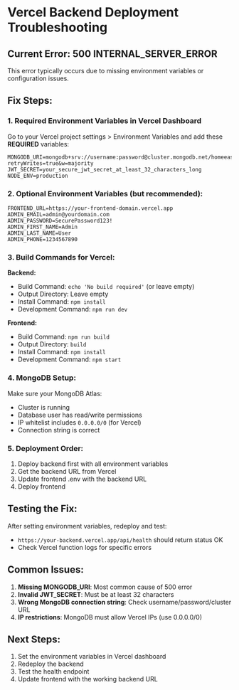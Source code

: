 # Vercel Backend Deployment Troubleshooting

## Current Error: 500 INTERNAL_SERVER_ERROR

This error typically occurs due to missing environment variables or configuration issues.

## Fix Steps:

### 1. Required Environment Variables in Vercel Dashboard

Go to your Vercel project settings > Environment Variables and add these **REQUIRED** variables:

```
MONGODB_URI=mongodb+srv://username:password@cluster.mongodb.net/homeease?retryWrites=true&w=majority
JWT_SECRET=your_secure_jwt_secret_at_least_32_characters_long
NODE_ENV=production
```

### 2. Optional Environment Variables (but recommended):

```
FRONTEND_URL=https://your-frontend-domain.vercel.app
ADMIN_EMAIL=admin@yourdomain.com
ADMIN_PASSWORD=SecurePassword123!
ADMIN_FIRST_NAME=Admin
ADMIN_LAST_NAME=User
ADMIN_PHONE=1234567890
```

### 3. Build Commands for Vercel:

**Backend:**
- Build Command: `echo 'No build required'` (or leave empty)
- Output Directory: Leave empty
- Install Command: `npm install`
- Development Command: `npm run dev`

**Frontend:**
- Build Command: `npm run build`
- Output Directory: `build`
- Install Command: `npm install`
- Development Command: `npm start`

### 4. MongoDB Setup:

Make sure your MongoDB Atlas:
- Cluster is running
- Database user has read/write permissions
- IP whitelist includes `0.0.0.0/0` (for Vercel)
- Connection string is correct

### 5. Deployment Order:

1. Deploy backend first with all environment variables
2. Get the backend URL from Vercel
3. Update frontend .env with the backend URL
4. Deploy frontend

## Testing the Fix:

After setting environment variables, redeploy and test:
- `https://your-backend.vercel.app/api/health` should return status OK
- Check Vercel function logs for specific errors

## Common Issues:

1. **Missing MONGODB_URI**: Most common cause of 500 error
2. **Invalid JWT_SECRET**: Must be at least 32 characters
3. **Wrong MongoDB connection string**: Check username/password/cluster URL
4. **IP restrictions**: MongoDB must allow Vercel IPs (use 0.0.0.0/0)

## Next Steps:

1. Set the environment variables in Vercel dashboard
2. Redeploy the backend
3. Test the health endpoint
4. Update frontend with the working backend URL
